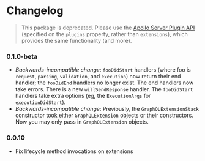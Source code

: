 # Changelog

> This package is deprecated.  Please use the [Apollo Server Plugin API](https://www.apollographql.com/docs/apollo-server/integrations/plugins/) (specified on the `plugins` property, rather than `extensions`), which provides the same functionality (and more).

### 0.1.0-beta
- *Backwards-incompatible change*: `fooDidStart` handlers (where foo is `request`, `parsing`, `validation`, and `execution`) now return their end handler; the `fooDidEnd` handlers no longer exist.  The end handlers now take errors.  There is a new `willSendResponse` handler.  The `fooDidStart` handlers take extra options (eg, the `ExecutionArgs` for `executionDidStart`).
- *Backwards-incompatible change*: Previously, the `GraphQLExtensionStack` constructor took either `GraphQLExtension` objects or their constructors. Now you may only pass in `GraphQLExtension` objects.

### 0.0.10
- Fix lifecycle method invocations on extensions
